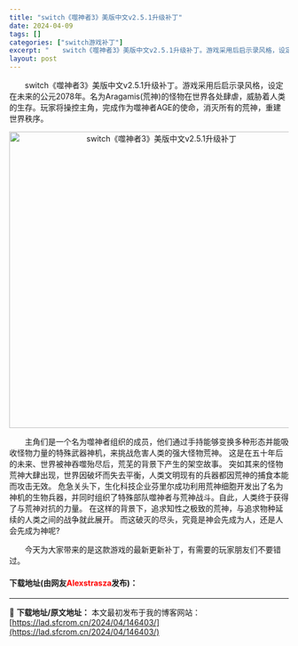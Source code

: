 ```yaml
---
title: "switch《噬神者3》美版中文v2.5.1升级补丁"
date: 2024-04-09
tags: []
categories: ["switch游戏补丁"]
excerpt: "　　switch《噬神者3》美版中文v2.5.1升级补丁。游戏采用后启示录风格，设定在未来的公元2078年。名为Aragamis(荒神)的怪物在世界各处肆虐，威胁着人类的生存。玩家将操控主角，完成作为噬神者AGE的使命，消灭所有的荒神，重建世界秩序。 　　主角们是一个名为噬神者组织的成员，他们通过手&hellip;"
layout: post
---
```


 <p>　　switch《噬神者3》美版中文v2.5.1升级补丁。游戏采用后启示录风格，设定在未来的公元2078年。名为Aragamis(荒神)的怪物在世界各处肆虐，威胁着人类的生存。玩家将操控主角，完成作为噬神者AGE的使命，消灭所有的荒神，重建世界秩序。</p> <p align="center"><img align="" border="0" src="https://lad.sfcrom.cn/wp-content/uploads/2024/04/20240409_66152677476f4.webp" width="533" alt="switch《噬神者3》美版中文v2.5.1升级补丁" /></p> <p>　　主角们是一个名为噬神者组织的成员，他们通过手持能够变换多种形态并能吸收怪物力量的特殊武器神机，来挑战危害人类的强大怪物荒神。 这是在五十年后的未来、世界被神吞噬殆尽后，荒芜的背景下产生的架空故事。 突如其来的怪物荒神大肆出现，世界因破坏而失去平衡，人类文明现有的兵器都因荒神的捕食本能而攻击无效。 危急关头下，生化科技企业芬里尔成功利用荒神细胞开发出了名为神机的生物兵器，并同时组织了特殊部队噬神者与荒神战斗。自此，人类终于获得了与荒神对抗的力量。 在这样的背景下，追求知性之极致的荒神，与追求物种延续的人类之间的战争就此展开。 而这破灭的尽头，究竟是神会先成为人，还是人会先成为神呢?</p> <p>　　今天为大家带来的是这款游戏的最新更新补丁，有需要的玩家朋友们不要错过。</p> <p><h4>下载地址(由网友<font color="red">Alexstrasza</font>发布)：</h4></p> 

---
📖 **下载地址/原文地址：** 本文最初发布于我的博客网站：[https://lad.sfcrom.cn/2024/04/146403/](https://lad.sfcrom.cn/2024/04/146403/)
